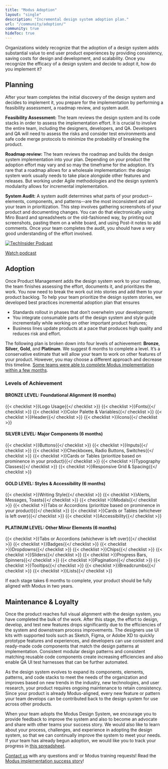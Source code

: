 ```yaml
---
title: "Modus Adoption"
layout: "single"
description: "Incremental design system adoption plan."
url: "/community/adoption/"
community: true
hideToc: true
---
```


<style>
a:has(> img)::after {
  display: none !important;
}
</style>

Organizations widely recognize that the adoption of a design system adds substantial value to end user product experiences by providing consistency, saving costs for design and development, and scalability. Once you recognize the efficacy of a design system and decide to adopt it, how do you implement it?

## Planning

After your team completes the initial discovery of the design system and decides to implement it, you prepare for the implementation by performing a feasibility assessment, a roadmap review, and system audit.

**Feasibility Assessment:** The team reviews the design system and its code stacks in order to assess the implementation effort. It is crucial to involve the entire team, including the designers, developers, and QA. Developers and QA will need to assess the risks and consider test environments and safe code merge protocols to minimize the probability of breaking the product.

**Roadmap review:** The team reviews the roadmap and builds the design system implementation into your plan. Depending on your product the adoption effort may vary and so may the timeframe for the adoption. It’s rare that a roadmap allows for a wholesale implementation: the design system work usually needs to take place alongside other features and releases. But working under Agile methodologies and the design system’s modularity allows for incremental implementation.

**System Audit:** A system audit determines what parts of your product--elements, components, and patterns--are the most inconsistent and aid your team in prioritization. This step involves gathering screenshots of your product and documenting changes. You can do that electronically using Miro Board and spreadsheets or the old-fashioned way, by printing out screenshots, pasting them on a white board, and using Post-it notes to add comments. Once your team completes the audit, you should have a very good understanding of the effort involved.

<a href="https://drive.google.com/file/d/1LfT-pl5p7GdonP9sreo7sLYo0JRcT6Y_/view" target="_blank">![TechInsider Podcast](/img/podcast.png)</a>

<a href="https://drive.google.com/file/d/1LfT-pl5p7GdonP9sreo7sLYo0JRcT6Y_/view" target="_blank" class="btn btn-primary mb-1">
Watch podcast
</a>

## Adoption

Once Product Management adds the design system work to your roadmap, the team finishes assessing the effort, documents it, and prioritizes the work. You now need to break the work out into stories and add them to your product backlog. To help your team prioritize the design system stories, we developed best practices incremental adoption plan that ensures

- Standards rollout in phases that don’t overwhelm your development;
- You integrate consumable parts of the design system and style guide incrementally while working on other important product features;
- Business lines update products at a pace that produces high quality and reduces risk and effort.

The following plan is broken down into four levels of achievement: **Bronze**, **Silver**, **Gold**, and **Platinum**. We suggest 6 months to complete a level. It’s a conservative estimate that will allow your team to work on other features of your product. However, you may choose a different approach and decrease this timeline. [Some teams were able to complete Modus implementation within a few months](/news/2021-03-24-utg-modus-adoption/).

### Levels of Achievement

#### BRONZE LEVEL: Foundational Alignment (6 months)

{{< checklist >}}Logo Usage{{</ checklist >}}
{{< checklist >}}Fonts{{</ checklist >}}
{{< checklist >}}Color Palette & Variables{{</ checklist >}}
{{< checklist >}}Header{{</ checklist >}}
{{< checklist >}}Icons{{</ checklist >}}

#### SILVER LEVEL: Major Components (6 months)

{{< checklist >}}Buttons{{</ checklist >}}
{{< checklist >}}Inputs{{</ checklist >}}
{{< checklist >}}Checkboxes, Radio Buttons, Switches{{</ checklist >}}
{{< checklist >}}Cards or Tables (prioritize based on prominence in your product){{</ checklist >}}
{{< checklist >}}Typography Classes{{</ checklist >}}
{{< checklist >}}Responsive Grid & Spacing{{</ checklist >}}

#### GOLD LEVEL: Styles & Accessibility (6 months)

{{< checklist >}}Writing Style{{</ checklist >}}
{{< checklist >}}Alerts, Messages, Toasts{{</ checklist >}}
{{< checklist >}}Modals{{</ checklist >}}
{{< checklist >}}Tabs or Accordions (prioritize based on prominence in your product){{</ checklist >}}
{{< checklist >}}Cards or Tables (whichever is left over){{</ checklist >}}
{{< checklist >}}Accessibility{{</ checklist >}}

#### PLATINUM LEVEL: Other Minor Elements (6 months)

{{< checklist >}}Tabs or Accordions (whichever is left over){{</ checklist >}}
{{< checklist >}}Badges{{</ checklist >}}
{{< checklist >}}Dropdowns{{</ checklist >}}
{{< checklist >}}Chips{{</ checklist >}}
{{< checklist >}}Sliders{{</ checklist >}}
{{< checklist >}}Progress Bars, Spinners{{</ checklist >}}
{{< checklist >}}Pagination{{</ checklist >}}
{{< checklist >}}Tooltips{{</ checklist >}}
{{< checklist >}}Breadcrumbs{{</ checklist >}}
{{< checklist >}}Lists{{</ checklist >}}

If each stage takes 6 months to complete, your product should be fully aligned with Modus in two years.

## Maintenance & Loyalty

Once the product reaches full visual alignment with the design system, you have completed the bulk of the work. After this stage, the effort to design, develop, and test new features drops significantly due to the efficiencies of the system and downstream process improvements. The designers use UI kits with supported tools such as Sketch, Figma, or Adobe XD to quickly prototype features and experiences, and developers can use consistent and ready-made code components that match the design patterns at implementation. Consistent modular design patterns and consistent matching reusable code components create increasing efficiencies and also enable QA UI test harnesses that can be further automated.

As the design system evolves to expand its components, elements, patterns, and code stacks to meet the needs of the organization and improves based on new trends in the industry, new technologies, and user research, your product requires ongoing maintenance to retain consistency. Since your product is already Modus-aligned, every new feature or pattern your team develops can be contributed back to the design system for use across other products.

When your team adopts the Modus Design System, we encourage you to provide feedback to improve the system and also to become an advocate and share with other teams your success story. We would also like to learn about your process, challenges, and experience in adopting the design system, so that we can continually improve the system to meet your needs. If your team has already begun adoption, we would like you to track your progress in [this spreadsheet](https://docs.google.com/spreadsheets/d/1VtOaE6x8slBvT3Xy3eJL_nKHWprIq-VEXw1YxuPH4Bo/edit#gid=0).

[Contact us](/community/contact/) with any questions and/ or Modus training requests! Read the [Modus implementation success story](/news/2021-03-24-utg-modus-adoption/)!

